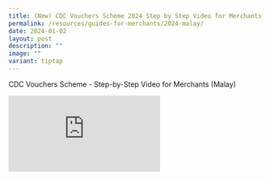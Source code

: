 ```yaml
---
title: (New) CDC Vouchers Scheme 2024 Step by Step Video for Merchants (Malay)
permalink: /resources/guides-for-merchants/2024-malay/
date: 2024-01-02
layout: post
description: ""
image: ""
variant: tiptap
---
```

<p>CDC Vouchers Scheme - Step-by-Step Video for Merchants (Malay)</p><p></p><div class="iframe-wrapper"><iframe allowfullscreen="true" frameborder="0" src="https://www.youtube.com/embed/NQXFUGTRAVU?si=AmcCfv1XCjNy7lsS"></iframe></div><p></p>